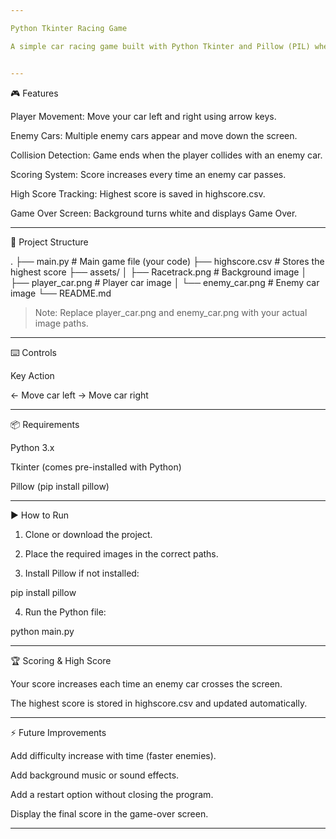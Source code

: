 ```yaml
---

Python Tkinter Racing Game

A simple car racing game built with Python Tkinter and Pillow (PIL) where the player controls a car to dodge enemy cars and score points. The game also keeps track of the highest score using a CSV file.


---
```


🎮 Features

Player Movement: Move your car left and right using arrow keys.

Enemy Cars: Multiple enemy cars appear and move down the screen.

Collision Detection: Game ends when the player collides with an enemy car.

Scoring System: Score increases every time an enemy car passes.

High Score Tracking: Highest score is saved in highscore.csv.

Game Over Screen: Background turns white and displays Game Over.



---

📂 Project Structure

.
├── main.py               # Main game file (your code)
├── highscore.csv         # Stores the highest score
├── assets/
│   ├── Racetrack.png      # Background image
│   ├── player_car.png     # Player car image
│   └── enemy_car.png      # Enemy car image
└── README.md

> Note: Replace player_car.png and enemy_car.png with your actual image paths.




---

⌨️ Controls

Key	Action

←	Move car left
→	Move car right



---

📦 Requirements

Python 3.x

Tkinter (comes pre-installed with Python)

Pillow (pip install pillow)



---

▶️ How to Run

1. Clone or download the project.


2. Place the required images in the correct paths.


3. Install Pillow if not installed:

pip install pillow


4. Run the Python file:

python main.py




---

🏆 Scoring & High Score

Your score increases each time an enemy car crosses the screen.

The highest score is stored in highscore.csv and updated automatically.



---

⚡ Future Improvements

Add difficulty increase with time (faster enemies).

Add background music or sound effects.

Add a restart option without closing the program.

Display the final score in the game-over screen.



---
